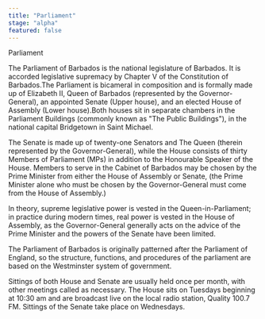 ```yaml
---
title: "Parliament"
stage: "alpha"
featured: false
---
```


Parliament

The Parliament of Barbados is the national legislature of Barbados. It is accorded legislative supremacy by Chapter V of the Constitution of Barbados.The Parliament is bicameral in composition and is formally made up of Elizabeth II, Queen of Barbados (represented by the Governor-General), an appointed Senate (Upper house), and an elected House of Assembly (Lower house).Both houses sit in separate chambers in the Parliament Buildings (commonly known as "The Public Buildings"), in the national capital Bridgetown in Saint Michael.

The Senate is made up of twenty-one Senators and The Queen (therein represented by the Governor-General), while the House consists of thirty Members of Parliament (MPs) in addition to the Honourable Speaker of the House. Members to serve in the Cabinet of Barbados may be chosen by the Prime Minister from either the House of Assembly or Senate, (the Prime Minister alone who must be chosen by the Governor-General must come from the House of Assembly.)

In theory, supreme legislative power is vested in the Queen-in-Parliament; in practice during modern times, real power is vested in the House of Assembly, as the Governor-General generally acts on the advice of the Prime Minister and the powers of the Senate have been limited.

The Parliament of Barbados is originally patterned after the Parliament of England, so the structure, functions, and procedures of the parliament are based on the Westminster system of government.

Sittings of both House and Senate are usually held once per month, with other meetings called as necessary. The House sits on Tuesdays beginning at 10:30 am and are broadcast live on the local radio station, Quality 100.7 FM. Sittings of the Senate take place on Wednesdays.